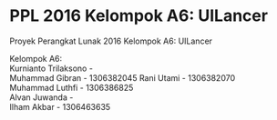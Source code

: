 # PPL 2016 Kelompok A6: UILancer
Proyek Perangkat Lunak 2016 Kelompok A6: UILancer

Kelompok A6:  
Kurnianto Trilaksono -  
Muhammad Gibran -  1306382045
Rani Utami  - 1306382070  
Muhammad Luthfi - 1306386825  
Alvan Juwanda -  
Ilham Akbar - 1306463635
